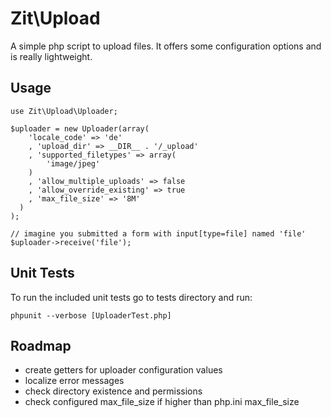 Zit\Upload
==========

A simple php script to upload files. It offers some configuration options and is really lightweight.

## Usage

	use Zit\Upload\Uploader;

	$uploader = new Uploader(array(
        'locale_code' => 'de'
        , 'upload_dir' => __DIR__ . '/_upload'
        , 'supported_filetypes' => array(
            'image/jpeg'
        )
        , 'allow_multiple_uploads' => false
        , 'allow_override_existing' => true
        , 'max_file_size' => '8M'
      )
	);

    // imagine you submitted a form with input[type=file] named 'file'
	$uploader->receive('file');


## Unit Tests

To run the included unit tests go to tests directory and run:

	phpunit --verbose [UploaderTest.php]


## Roadmap

* create getters for uploader configuration values
* localize error messages
* check directory existence and permissions
* check configured max_file_size if higher than php.ini max_file_size


